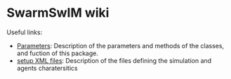 # SwarmSwIM wiki

Useful links:  
- [Parameters](Parameters.md): Description of the parameters and methods of the classes, and fuction of this package. 
- [setup XML files](XML_files.md): Description of the files defining the simulation and agents charatersitics